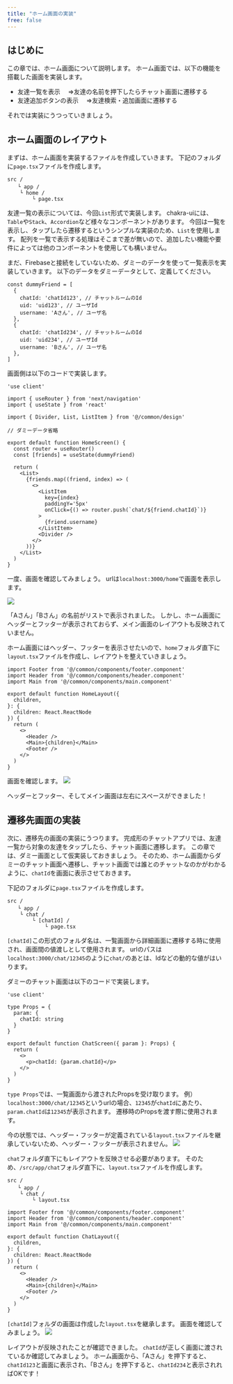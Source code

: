 ```yaml
---
title: "ホーム画面の実装"
free: false
---
```


## はじめに
この章では、ホーム画面について説明します。
ホーム画面では、以下の機能を搭載した画面を実装します。
- 友達一覧を表示
　⇒友達の名前を押下したらチャット画面に遷移する
- 友達追加ボタンの表示
　⇒友達検索・追加画面に遷移する

それでは実装にうつっていきましょう。

## ホーム画面のレイアウト
まずは、ホーム画面を実装するファイルを作成していきます。
下記のフォルダに`page.tsx`ファイルを作成します。
```
src /
　　└ app /
	└ home /
		└ page.tsx
```

友達一覧の表示については、今回`List`形式で実装します。
chakra-uiには、`Table`や`Stack`、`Accordion`など様々なコンポーネントがあります。
今回は一覧を表示し、タップしたら遷移するというシンプルな実装のため、`List`を使用します。
配列を一覧で表示する処理はそこまで差が無いので、追加したい機能や要件によっては他のコンポーネントを使用しても構いません。

まだ、Firebaseと接続をしていないため、ダミーのデータを使って一覧表示を実装していきます。
以下のデータをダミーデータとして、定義してください。

```
const dummyFriend = [
  {
    chatId: 'chatId123', // チャットルームのId
    uid: 'uid123', // ユーザId
    username: 'Aさん', // ユーザ名
  },
  {
    chatId: 'chatId234', // チャットルームのId
    uid: 'uid234', // ユーザId
    username: 'Bさん', // ユーザ名
  },
]
```

画面側は以下のコードで実装します。

```typescript: home/page.tsx
'use client'

import { useRouter } from 'next/navigation'
import { useState } from 'react'

import { Divider, List, ListItem } from '@/common/design'

// ダミーデータ省略

export default function HomeScreen() {
  const router = useRouter()
  const [friends] = useState(dummyFriend)

  return (
    <List>
      {friends.map((friend, index) => (
        <>
          <ListItem
            key={index}
            paddingY='5px'
            onClick={() => router.push(`chat/${friend.chatId}`)}
          >
            {friend.username}
          </ListItem>
          <Divider />
        </>
      ))}
    </List>
  )
}
```

一度、画面を確認してみましょう。
urlは`localhost:3000/home`で画面を表示します。

![](https://storage.googleapis.com/zenn-user-upload/c8b28cfbcdde-20230708.png)

「Aさん」「Bさん」の名前がリストで表示されました。
しかし、ホーム画面にヘッダーとフッターが表示されておらず、メイン画面のレイアウトも反映されていません。

ホーム画面にはヘッダー、フッターを表示させたいので、`home`フォルダ直下に`layout.tsx`ファイルを作成し、レイアウトを整えていきましょう。

```typescript: home/layout.tsx
import Footer from '@/common/components/footer.component'
import Header from '@/common/components/header.component'
import Main from '@/common/components/main.component'

export default function HomeLayout({
  children,
}: {
  children: React.ReactNode
}) {
  return (
    <>
      <Header />
      <Main>{children}</Main>
      <Footer />
    </>
  )
}
```

画面を確認します。
![](https://storage.googleapis.com/zenn-user-upload/422d4b320805-20230708.png)

ヘッダーとフッター、そしてメイン画面は左右にスペースができました！

## 遷移先画面の実装
次に、遷移先の画面の実装にうつります。
完成形のチャットアプリでは、友達一覧から対象の友達をタップしたら、チャット画面に遷移します。
この章では、ダミー画面として仮実装しておきましょう。
そのため、ホーム画面からダミーのチャット画面へ遷移し、チャット画面では誰とのチャットなのかがわかるように、`chatId`を画面に表示させておきます。

下記のフォルダに`page.tsx`ファイルを作成します。
```
src /
　　└ app /
	└ chat /
		└ [chatId] /
			└ page.tsx
```

`[chatId]`この形式のフォルダ名は、一覧画面から詳細画面に遷移する時に使用され、画面間の値渡しとして使用されます。
urlのパスは`localhost:3000/chat/12345`のように`chat/`のあとは、Idなどの動的な値がはいります。

ダミーのチャット画面は以下のコードで実装します。

```typescript: src/app/chat/[chatId]/page.tsx
'use client'

type Props = {
  param: {
    chatId: string
  }
}

export default function ChatScreen({ param }: Props) {
  return (
    <>
      <p>chatId: {param.chatId}</p>
    </>
  )
}
```

`type Props`では、一覧画面から渡されたPropsを受け取ります。
例）
`localhost:3000/chat/12345`というurlの場合、`12345`が`chatId`にあたり、`param.chatId`は`12345`が表示されます。
遷移時のPropsを渡す際に使用されます。

今の状態では、ヘッダー・フッターが定義されている`layout.tsx`ファイルを継承していないため、ヘッダー・フッターが表示されません。
![](https://storage.googleapis.com/zenn-user-upload/23be85eec153-20230708.png)

`chat`フォルダ直下にもレイアウトを反映させる必要があります。
そのため、`/src/app/chat`フォルダ直下に、`layout.tsx`ファイルを作成します。

```
src /
　　└ app /
	└ chat /
		└ layout.tsx
```

```typescript: /src/app/chat/layout.tsx
import Footer from '@/common/components/footer.component'
import Header from '@/common/components/header.component'
import Main from '@/common/components/main.component'

export default function ChatLayout({
  children,
}: {
  children: React.ReactNode
}) {
  return (
    <>
      <Header />
      <Main>{children}</Main>
      <Footer />
    </>
  )
}
```

`[chatId]`フォルダの画面は作成した`layout.tsx`を継承します。
画面を確認してみましょう。
![](https://storage.googleapis.com/zenn-user-upload/688cc7cde726-20230708.png)

レイアウトが反映されたことが確認できました。
`chatId`が正しく画面に渡されているか確認してみましょう。
ホーム画面から、「Aさん」を押下すると、`chatId123`と画面に表示され、「Bさん」を押下すると、`chatId234`と表示されればOKです！